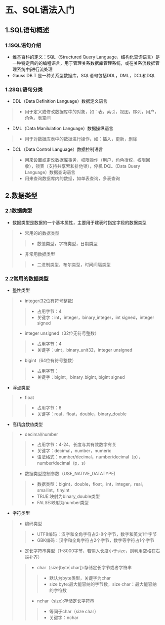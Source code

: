 # 五、SQL语法入门 
## 1.SQL语句概述
### 1.1SQL语句介绍
* 维基百科的定义：SQL（Structured Query Language，结构化查询语言）是一种特定目的的编程语言，用于管理关系数据库管理系统，或在关系流数据管理系统中j进行流处理
* Gauss DB T 是一种关系型数据库，SQL语句包括DDL，DML，DCL和DQL
### 1.2SQL语句分类
* DDL（Data Definition Language）数据定义语言
> * 用于定义或修改数据库中的对象，如：表，索引，视图，序列，用户，角色，表空间
* DML（Data Manilulation Language）数据操纵语言
> * 用于对数据库表中的数据进行操作，如：插入，更新，删除
* DCL（Data Control Language）数据控制语言
> * 用来设置或更改数据库事务，权限操作（用户，角色授权，权限回收），锁表（支持共享索和排他锁），停机
DQL（Data Query Language）数据查询语言
> * 用来查询数据库内的数据，如单表查询，多表查询
## 2.数据类型
### 2.1数据类型
* 数据类型是数据的一个基本属性，主要用于建表时指定字段的数据类型
> * 常用的的数据类型
>> * 数值类型，字符类型，日期类型
> * 非常用数据类型
>> * 二进制类型，布尔类型，时间间隔类型
### 2.2常用的数据类型
* 整性类型
> * integer(32位有符号整数)
>> * 占用字节：4
>> * 关键字：int，integer，binary_integer，int signed，integer signed
> * integer unsigned（32位无符号整数）
>> * 占用字节：4
>> * 关键字：uint，binary_unit32，integer unsigned
> * bigint（64位有符号整数）
>> * 占用字节：
>> * 关键字：bigint，binary_bigint, bigint signed
* 浮点类型
> * float
>> * 占用字节：8
>> * 关键字：real，float，double，binary_double
* 高精度数值类型
> * decimal/number
>> * 占用字节：4-24，长度与其有效数字有关
>> * 关键字：decimal，number，numeric
>> * 语法格式：number/decimal，number/decimal（p），number/decimal（p，s）
> * 数据类型控制参数（USE_NATIVE_DATATYPE)
>> * 数据类型：bigint，double，float，int，integer，real，smallint，tinyint  
>> * TRUE:映射为binary_double类型
>> * FALSE:映射为number类型
* 字符类型
> * 编码类型
>> * UTF8编码：汉字和全角字符占2-8个字节，数字和英文1个字节
>> * GBK编码：汉字和全角字符占2个字节，数字等字符占1个字节
> * 定长字符串类型（1-8000字节，若输入长度小于size，则利用空格在右端补齐）
>> * char（size[byte|char]):存储定长字节或者字符串
>>> * 默认为byte类型，关键字为char
>>> * size byte:最大能容纳的字节数，size char：最大能容纳的字符数
>> * nchar（size):存储定长字符串
>>> * 等同于char（size char）
>>> * 关键字：nchar


